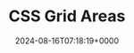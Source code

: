 ---
title: CSS Grid Areas
slug: 20240816T071819
date: 2024-08-16T07:18:19+0000
params:
  url: https://ishadeed.com/article/css-grid-area/
tags:
- css
---